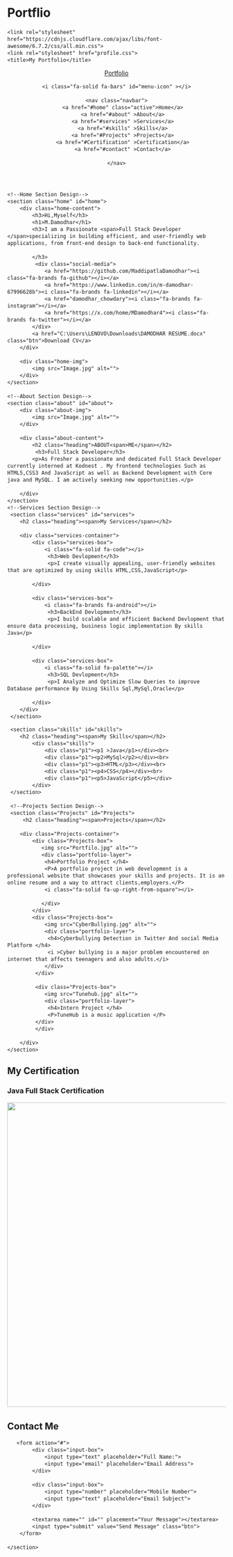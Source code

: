 # Portflio
<html lang="en">
<head>
    <meta charset="UTF-8">
    <meta name="viewport" content="width=device-width, initial-scale=1.0">
    
    <link rel="stylesheet" href="https://cdnjs.cloudflare.com/ajax/libs/font-awesome/6.7.2/css/all.min.css">
    <link rel="stylesheet" href="profile.css">
    <title>My Portfolio</title>
</head>
<body>
    <!--Header Design-->
 <header class="header">
    <a href="#" class="logo">Portfolio</a>
    
    <i class="fa-solid fa-bars" id="menu-icon" ></i>

    <nav class="navbar">
        <a href="#home" class="active">Home</a>
        <a href="#about" >About</a>
        <a href="#services" >Services</a>
        <a href="#skills" >Skills</a>
        <a href="#Projects" >Projects</a>
        <a href="#Certification" >Certification</a>
        <a href="#contact" >Contact</a>
    
    </nav>
 </header>

    <!--Home Section Design-->
    <section class="home" id="home">
        <div class="home-content">
            <h3>Hi,Myself</h3>
            <h1>M.Damodhar</h1>
            <h3>I am a Passionate <span>Full Stack Developer </span>specializing in building efficient, and user-friendly web applications, from front-end design to back-end functionality.

            </h3>
             <div class="social-media">
                <a href="https://github.com/MaddipatlaDamodhar"><i class="fa-brands fa-github"></i></a>
                <a href="https://www.linkedin.com/in/m-damodhar-67996628b"><i class="fa-brands fa-linkedin"></i></a>
                <a href="damodhar_chowdary"><i class="fa-brands fa-instagram"></i></a>
                <a href="https://x.com/home/MDamodhar4"><i class="fa-brands fa-twitter"></i></a>
            </div>
            <a href="C:\Users\LENOVO\Downloads\DAMODHAR RESUME.docx" class="btn">Download CV</a>
        </div>

        <div class="home-img">
            <img src="Image.jpg" alt="">
        </div>
    </section>

    <!--About Section Design-->
    <section class="about" id="about">
        <div class="about-img">
            <img src="Image.jpg" alt="">
        </div>

        <div class="about-content">
            <h2 class="heading">ABOUT<span>ME</span></h2>
             <h3>Full Stack Developer</h3>
            <p>As Fresher a passionate and dedicated Full Stack Developer currently interned at Kodnest . My frontend technologies Such as HTML5,CSS3 And JavaScript as well as Backend Development with Core java and MySQL. I am actively seeking new opportunities.</p>
            
        </div>
    </section>
    <!--Services Section Design-->
     <section class="services" id="services">
        <h2 class="heading"><span>My Services</span></h2> 

        <div class="services-container">
            <div class="services-box">
                <i class="fa-solid fa-code"></i>
                 <h3>Web Devlopment</h3>
                 <p>I create visually appealing, user-friendly websites that are optimized by using skills HTML,CSS,JavaScript</p>
                
            </div>

            <div class="services-box">
                <i class="fa-brands fa-android"></i>
                 <h3>BackEnd Devlopment</h3>
                 <p>I build scalable and efficient Backend Devlopment that ensure data processing, business logic implementation By skills Java</p>
                
            </div>

            <div class="services-box">
                <i class="fa-solid fa-palette"></i>
                 <h3>SQL Devlopment</h3>
                 <p>I Analyze and Optimize Slow Queries to improve Database performance By Using Skills Sql,MySql,Oracle</p>
                
            </div>
        </div>
     </section>
<!--Skills Section Design-->
     <section class="skills" id="skills">
        <h2 class="heading"><span>My Skills</span></h2> 
            <div class="skills">
                <div class="p1"><p1 >Java</p1></div><br>
                <div class="p1"><p2>MySql</p2></div><br>
                <div class="p1"><p3>HTML</p3></div><br>
                <div class="p1"><p4>CSS</p4></div><br>
                <div class="p1"><p5>JavaScript</p5></div>
            </div>
     </section>

     <!--Projects Section Design-->
     <section class="Projects" id="Projects">
         <h2 class="heading"><span>Projects</span></h2>
         
        <div class="Projects-container">
            <div class="Projects-box">
               <img src="Portfilo.jpg" alt="">
               <div class="portfolio-layer">
                <h4>Portfolio Project </h4>
                <P>A portfolio project in web development is a professional website that showcases your skills and projects. It is an online resume and a way to attract clients,employers.</P>
                <i class="fa-solid fa-up-right-from-square"></i>

               </div>
            </div>
            <div class="Projects-box">
                <img src="CyberBullying.jpg" alt="">
                <div class="portfolio-layer">
                 <h4>Cyberbullying Detection in Twitter And social Media Platform </h4>
                 <i >Cyber bullying is a major problem encountered on internet that affects teenagers and also adults.</i>
                </div>
             </div>

             <div class="Projects-box">
                <img src="Tunehub.jpg" alt="">
                <div class="portfolio-layer">
                 <h4>Intern Project </h4>
                 <P>TuneHub is a music application </P>
             </div>
             </div>

        </div>
    </section>
<!--Certification Section Design-->
<section class="Certification" id="Certification">
    <h2 class="heading"><span>My Certification</span></h2> 
        <div class="Certification">
            <h3>Java Full Stack Certification </h3>
            <img src="C:\Users\LENOVO\Pictures\Screenshots\JavaFullStackCertification.jpg" alt="" width="900px" height="700px">
        </div>
 </section>
    <!--Contact Section Design-->
    <section class="contact" id="contact">
       <h2 class="heading">Contact <span>Me</span></h2>
    
       <form action="#">
            <div class="input-box">
                <input type="text" placeholder="Full Name:">
                <input type="email" placeholder="Email Address">
            </div>
            
            <div class="input-box">
                <input type="number" placeholder="Mobile Number">
                <input type="text" placeholder="Email Subject">
            </div>
             
            <textarea name="" id="" placement="Your Message"></textarea>
            <input type="submit" value="Send Message" class="btn">
        </form>

    </section>
   
</body>



